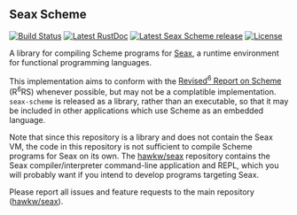 Seax Scheme
-----------

[![Build Status](https://img.shields.io/travis/hawkw/seax/scheme-dev.svg?style=flat-square)](https://travis-ci.org/hawkw/seax)
[![Latest RustDoc](https://img.shields.io/badge/rustdoc-latest-green.svg?style=flat-square)](http://hawkweisman.me/seax/api/seax_scheme/)
[![Latest Seax Scheme release](https://img.shields.io/crates/v/seax_scheme.svg?style=flat-square)](https://crates.io/crates/seax_scheme)
[![License](https://img.shields.io/badge/license-MIT-blue.svg?style=flat-square)](https://github.com/hawkw/seax/LICENSE)

A library for compiling Scheme programs for [Seax](http://hawkweisman.me/seax/), a runtime environment for functional programming languages.

This implementation aims to conform with the [Revised<sup>6</sup> Report on Scheme](http://www.r6rs.org) (R<sup>6</sup>RS) whenever possible, but may not be a complatible implementation. `seax-scheme` is released as a library, rather than an executable, so that it may be included in other applications which use Scheme as an embedded language. 

Note that since this repository is a library and does not contain the Seax VM, the code in this repository is not sufficient to compile Scheme programs for Seax on its own. The [hawkw/seax](https://github.com/hawkw/seax) repository contains the Seax compiler/interpreter command-line application and REPL, which you will probably want if you intend to develop programs targeting Seax.

Please report all issues and feature requests to the main repository ([hawkw/seax](https://github.com/hawkw/seax)).
